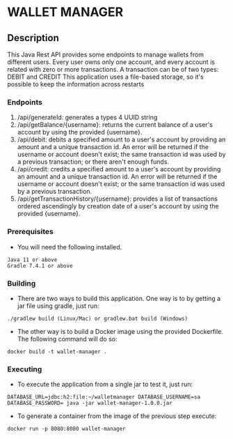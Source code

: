 # WALLET MANAGER

## Description

This Java Rest API provides some endpoints to manage wallets from different users. Every user owns
only one account, and every account is related with zero or more transactions. A transaction can be
of two types: DEBIT and CREDIT
This application uses a file-based storage, so it's possible to keep the information across restarts   

### Endpoints

1. /api/generateId: generates a types 4 UUID string
2. /api/getBalance/{username}: returns the current balance of a user's account by using the provided
   {username}.
3. /api/debit: debits a specified amount to a user's account by providing an amount and a unique
   transaction id. An error will be returned if the username or account doesn't exist; the same
   transaction id was used by a previous transaction; or there aren't enough funds.
4. /api/credit: credits a specified amount to a user's account by providing an amount and a unique
   transaction id. An error will be returned if the username or account doesn't exist; or the same
   transaction id was used by a previous transaction.
5. /api/getTransactionHistory/{username}: provides a list of transactions ordered ascendingly by
   creation date of a user's account by using the provided {username}.

### Prerequisites

- You will need the following installed.

```
Java 11 or above
Gradle 7.4.1 or above
```

### Building

- There are two ways to build this application. One way is to by getting a jar file using gradle,
  just run:

```
./gradlew build (Linux/Mac) or gradlew.bat build (Windows)
```

- The other way is to build a Docker image using the provided Dockerfile. The following command will
  do so:

```
docker build -t wallet-manager .
```

### Executing

- To execute the application from a single jar to test it, just run:

```
DATABASE_URL=jdbc:h2:file:~/walletmanager DATABASE_USERNAME=sa DATABASE_PASSWORD= java -jar wallet-manager-1.0.0.jar
```

- To generate a container from the image of the previous step execute:

```
docker run -p 8080:8080 wallet-manager
```